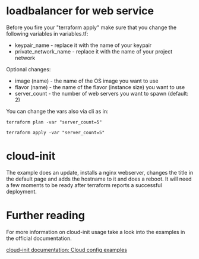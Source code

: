 # loadbalancer for web service

Before you fire your "terraform apply" make sure that you change the following variables in variables.tf:

* keypair_name - replace it with the name of your keypair
* private_network_name - replace it with the name of your project network

Optional changes:

* image (name) - the name of the OS image you want to use
* flavor (name) - the name of the flavor (instance size) you want to use
* server_count - the number of web servers you want to spawn (default: 2)

You can change the vars also via cli as in:

```
terraform plan -var "server_count=5"

terraform apply -var "server_count=5"
```

# cloud-init

The example does an update, installs a nginx webserver, changes the title in the default page and adds the hostname to it and does a reboot. It will need a few moments to be ready after terraform reports a successful deployment.

# Further reading

For more information on cloud-init usage take a look into the examples in the official documentation.

[cloud-init documentation: Cloud config examples](https://cloudinit.readthedocs.io/en/latest/reference/examples.html)
